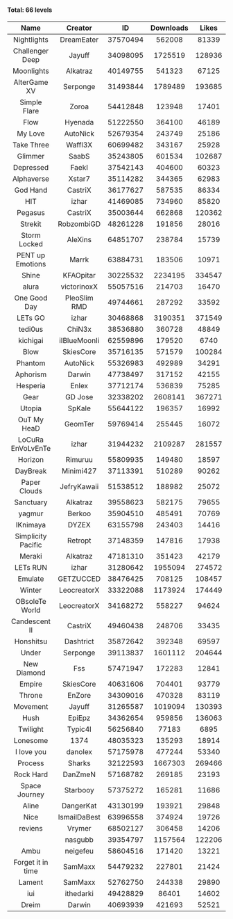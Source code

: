 #### Total: 66 levels

| Name | Creator | ID | Downloads | Likes |
|:---:|:---:|:---:|:---:|:---:|
| Nightlights | DreamEater | 37570494 | 562008 | 81339
| Challenger Deep | Jayuff | 34098095 | 1725519 | 128936
| Moonlights | Alkatraz | 40149755 | 541323 | 67125
| AlterGame XV | Serponge | 31493844 | 1789489 | 193685
| Simple Flare | Zoroa | 54412848 | 123948 | 17401
| Flow | Hyenada | 51222550 | 364100 | 46189
| My Love | AutoNick | 52679354 | 243749 | 25186
| Take Three | Waffl3X | 60699482 | 343167 | 25928
| Glimmer | SaabS | 35243805 | 601534 | 102687
| Depressed | FaekI | 37542143 | 404600 | 60323
| Alphaverse | Xstar7 | 35114282 | 344365 | 62983
| God Hand | CastriX | 36177627 | 587535 | 86334
| HIT | izhar | 41469085 | 734960 | 85820
| Pegasus | CastriX | 35003644 | 662868 | 120362
| Strekit | RobzombiGD | 48261228 | 191856 | 28016
| Storm Locked | AleXins | 64851707 | 238784 | 15739
| PENT up Emotions | Marrk | 63884731 | 183506 | 10971
| Shine | KFAOpitar | 30225532 | 2234195 | 334547
| alura | victorinoxX | 55057516 | 214703 | 16470
| One Good Day | PleoSlim RMD | 49744661 | 287292 | 33592
| LETs GO | izhar | 30468868 | 3190351 | 371549
| tedi0us | ChiN3x | 38536880 | 360728 | 48849
| kichigai | iIBlueMoonIi | 62559896 | 179520 | 6740
| Blow | SkiesCore | 35716135 | 571579 | 100284
| Phantom | AutoNick | 55326983 | 492989 | 34291
| Aphorism | Darwin | 47738497 | 317152 | 42155
| Hesperia | Enlex | 37712174 | 536839 | 75285
| Gear | GD Jose | 32338202 | 2608141 | 367271
| Utopia | SpKale | 55644122 | 196357 | 16992
| OuT My HeaD | GeomTer | 59769414 | 255445 | 16072
| LoCuRa EnVoLvEnTe | izhar | 31944232 | 2109287 | 281557
| Horizon | Rimuruu | 55809935 | 149480 | 18597
| DayBreak | Minimi427 | 37113391 | 510289 | 90262
| Paper Clouds | JefryKawaii | 51538512 | 188982 | 25072
| Sanctuary | Alkatraz | 39558623 | 582175 | 79655
| yagmur | Berkoo | 35904510 | 485491 | 70769
| IKnimaya | DYZEX | 63155798 | 243403 | 14416
| Simplicity Pacific | Retropt | 37148359 | 147816 | 17938
| Meraki | Alkatraz | 47181310 | 351423 | 42179
| LETs  RUN | izhar | 31280642 | 1955094 | 274572
| Emulate | GETZUCCED | 38476425 | 708125 | 108457
| Winter | LeocreatorX | 33322088 | 1173924 | 174449
| OBsoleTe World | LeocreatorX | 34168272 | 558227 | 94624
| Candescent II | CastriX | 49460438 | 248706 | 33435
| Honshitsu | Dashtrict | 35872642 | 392348 | 69597
| Under | Serponge | 39113837 | 1601112 | 204644
| New Diamond | Fss | 57471947 | 172283 | 12841
| Empire | SkiesCore | 40631606 | 704401 | 93779
| Throne | EnZore | 34309016 | 470328 | 83119
| Movement | Jayuff | 31265587 | 1019094 | 130393
| Hush | EpiEpz | 34362654 | 959856 | 136063
| Twilight | Typic4l | 56256840 | 77183 | 6895
| Lonesome | 1374 | 48035323 | 135293 | 18914
| I love you | danolex | 57175978 | 477244 | 53340
| Process | Sharks | 32122593 | 1667303 | 269466
| Rock Hard | DanZmeN | 57168782 | 269185 | 23193
| Space Journey | Starbooy | 57375272 | 165281 | 11686
| Aline | DangerKat | 43130199 | 193921 | 29848
| Nice | IsmailDaBest | 63996558 | 374924 | 19726
| reviens | Vrymer | 68502127 | 306458 | 14206
|   | nasgubb | 39354797 | 1157564 | 122206
| Ambu | neigefeu | 58604516 | 171420 | 13221
| Forget it in time | SamMaxx | 54479232 | 227801 | 21424
| Lament | SamMaxx | 52762750 | 244338 | 29890
| iui | ithedarki | 49428829 | 86401 | 14602
| Dreim | Darwin | 40693939 | 421693 | 52521
